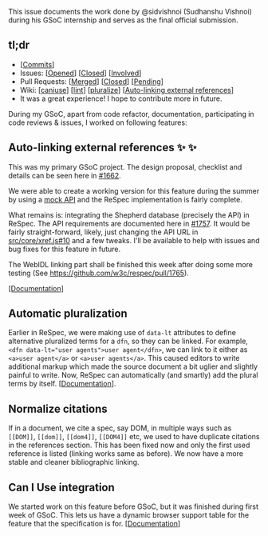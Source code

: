 This issue documents the work done by @sidvishnoi (Sudhanshu Vishnoi) during his GSoC internship and serves as the final official submission.

## tl;dr

- [[Commits](https://github.com/w3c/respec/search?o=desc&q=author%3Asidvishnoi+author-date%3A2018-04-24..2018-08-14&s=committer-date&type=Commits)]
- Issues: [[Opened](https://github.com/w3c/respec/search?q=author%3Asidvishnoi+is%3Aissue+created%3A2018-04-24..2018-08-14&state=open&type=Issues)] [[Closed](https://github.com/w3c/respec/search?q=author%3Asidvishnoi+is%3Aissue+created%3A2018-04-24..2018-08-14&state=closed&type=Issues)] [[Involved](https://github.com/w3c/respec/search?q=involves%3Asidvishnoi+is%3Aissue+created%3A2018-04-24..2018-08-14&type=Issues)]
- Pull Requests: [[Merged](https://github.com/w3c/respec/search?q=author%3Asidvishnoi+type%3Apr+is%3Amerged+created%3A2018-04-24..2018-08-14&unscoped_q=author%3Asidvishnoi+type%3Apr+is%3Amerged+created%3A2018-04-24..2018-08-14&type=Issues)] [[Closed](https://github.com/w3c/respec/search?q=author%3Asidvishnoi+type%3Apr+is%3Aunmerged+created%3A2018-04-24..2018-08-14&state=closed&type=Issues)] [[Pending](https://github.com/w3c/respec/search?q=author%3Asidvishnoi+type%3Apr+is%3Aunmerged+created%3A2018-04-24..2018-08-14&state=open&type=Issues)]
- Wiki: [[caniuse](https://github.com/w3c/respec/wiki/caniuse)] [[lint](https://github.com/w3c/respec/wiki/lint)] [[pluralize](https://github.com/w3c/respec/wiki/pluralize)] [[Auto-linking external references](https://github.com/w3c/respec/wiki/Auto-linking-external-references)]
- It was a great experience! I hope to contribute more in future.

During my GSoC, apart from code refactor, documentation, participating in code reviews & issues, I worked on following features:

## Auto-linking external references :sparkles: :sparkles:

This was my primary GSoC project. The design proposal, checklist and details can be seen here in [#1662](https://github.com/w3c/respec/issues/1662).

We were able to create a working version for this feature during the summer by using a [mock API](https://specxref-beta.herokuapp.com/) and the ReSpec implementation is fairly complete.

What remains is: integrating the Shepherd database (precisely the API) in ReSpec. The API requirements are documented here in [#1757](https://github.com/w3c/respec/issues/1757). It would be fairly straight-forward, likely, just changing the API URL in [src/core/xref.js#10](https://github.com/w3c/respec/blob/523d9dd6336d1a7ef231ef48c3757fbb65bbdb0e/src/core/xref.js#L10,L12) and a few tweaks. I'll be available to help with issues and bug fixes for this feature in future.

The WebIDL linking part shall be finished this week after doing some more testing (See https://github.com/w3c/respec/pull/1765).

[[Documentation]](https://github.com/w3c/respec/wiki/Auto-linking-external-references)


## Automatic pluralization

Earlier in ReSpec, we were making use of `data-lt` attributes to define alternative pluralized terms for a `dfn`, so they can be linked. For example, `<dfn data-lt="user agents">user agent</dfn>`, we can link to it either as `<a>user agent</a>` or `<a>user agents</a>`. This caused editors to write additional markup which made the source document a bit uglier and slightly painful to write. Now, ReSpec can automatically (and smartly) add the plural terms by itself. [[Documentation](https://github.com/w3c/respec/wiki/pluralize)].

## Normalize citations

If in a document, we cite a spec, say DOM, in multiple ways such as `[[DOM]]`, `[[dom]]`, `[[dom4]]`, `[[DOM4]]` etc, we used to have duplicate citations in the references section. This has been fixed now and only the first used reference is listed (linking works same as before). We now have a more stable and cleaner bibliographic linking.

## Can I Use integration

We started work on this feature before GSoC, but it was finished during first week of GSoC. This lets us have a dynamic browser support table for the feature that the specification is for. [[Documentation](https://github.com/w3c/respec/wiki/caniuse)]
